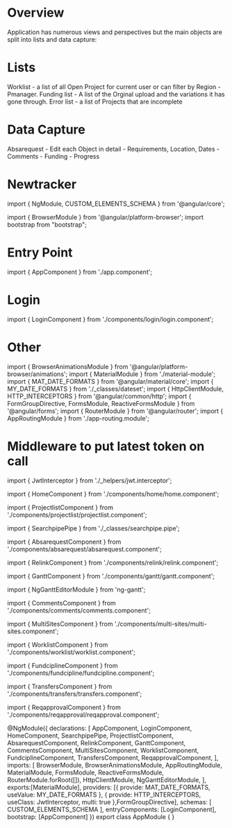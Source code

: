 # Overview

Application has numerous views and perspectives but the main objects are split into lists and data capture:

# Lists
Worklist - a list of all Open Project for current user or can filter by Region - Pmanager.
Funding list - A list of the Orginal upload and the variations it has gone through.
Error list - a list of Projects that are incomplete

# Data Capture
Absarequest - Edit each Object in detail
            - Requirements, Location, Dates
            - Comments
            - Funding
            - Progress


# Newtracker
import { NgModule, CUSTOM_ELEMENTS_SCHEMA  } from '@angular/core';



import { BrowserModule } from '@angular/platform-browser';
import bootstrap from "bootstrap";

# Entry Point 
import { AppComponent } from './app.component';
# Login
import { LoginComponent } from './components/login/login.component';

# Other
import { BrowserAnimationsModule } from '@angular/platform-browser/animations';
import { MaterialModule } from './material-module';
import { MAT_DATE_FORMATS } from '@angular/material/core';
import { MY_DATE_FORMATS } from './_classes/dateset';
import { HttpClientModule, HTTP_INTERCEPTORS } from '@angular/common/http';
import { FormGroupDirective, FormsModule, ReactiveFormsModule } from '@angular/forms';
import { RouterModule } from '@angular/router';
import { AppRoutingModule } from './app-routing.module';





# Middleware to put latest token on call
import { JwtInterceptor } from './_helpers/jwt.interceptor';


import { HomeComponent } from './components/home/home.component';


import { ProjectlistComponent } from './components/projectlist/projectlist.component';


import { SearchpipePipe } from './_classes/searchpipe.pipe';


import { AbsarequestComponent } from './components/absarequest/absarequest.component';


import { RelinkComponent } from './components/relink/relink.component';


import { GanttComponent } from './components/gantt/gantt.component';


import { NgGanttEditorModule } from 'ng-gantt';


import { CommentsComponent } from './components/comments/comments.component';


import { MultiSitesComponent } from './components/multi-sites/multi-sites.component';


import { WorklistComponent } from './components/worklist/worklist.component';


import { FundciplineComponent } from './components/fundcipline/fundcipline.component';


import { TransfersComponent } from './components/transfers/transfers.component';


import { ReqapprovalComponent } from './components/reqapproval/reqapproval.component';



@NgModule({
  declarations: [
    AppComponent,
    LoginComponent,
    HomeComponent,
    SearchpipePipe,
    ProjectlistComponent,
    AbsarequestComponent,
    RelinkComponent,
    GanttComponent,
    CommentsComponent,
    MultiSitesComponent,
    WorklistComponent,
    FundciplineComponent,
    TransfersComponent,
    ReqapprovalComponent,
  ],
  imports: [
    BrowserModule,
    BrowserAnimationsModule,
    AppRoutingModule,
    MaterialModule,
    FormsModule,
    ReactiveFormsModule,
    RouterModule.forRoot([]),
    HttpClientModule,
    NgGanttEditorModule,
  ],
  exports:[MaterialModule],
  providers: [{ provide: MAT_DATE_FORMATS, useValue: MY_DATE_FORMATS }, 
    { provide: HTTP_INTERCEPTORS, useClass: JwtInterceptor, multi: true },FormGroupDirective],
  schemas: [ CUSTOM_ELEMENTS_SCHEMA ],
  entryComponents: [LoginComponent],
  bootstrap: [AppComponent]
})
export class AppModule { }